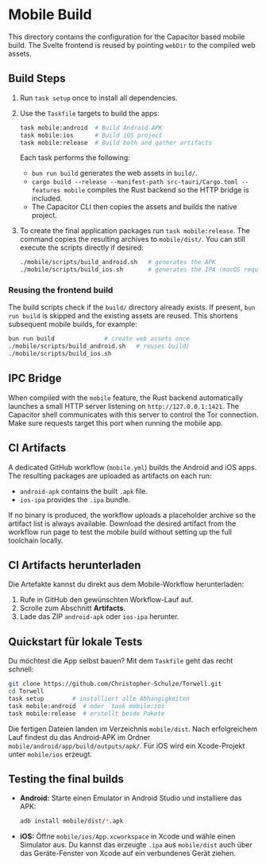 # Mobile Build

This directory contains the configuration for the Capacitor based mobile build.
The Svelte frontend is reused by pointing `webDir` to the compiled web assets.

## Build Steps

1. Run `task setup` once to install all dependencies.
2. Use the `Taskfile` targets to build the apps:

   ```bash
   task mobile:android  # Build Android APK
   task mobile:ios      # Build iOS project
   task mobile:release  # Build both and gather artifacts
   ```

   Each task performs the following:
   - `bun run build` generates the web assets in `build/`.
   - `cargo build --release --manifest-path src-tauri/Cargo.toml --features mobile` compiles the Rust backend so the HTTP bridge is included.
   - The Capacitor CLI then copies the assets and builds the native project.

3. To create the final application packages run `task mobile:release`. The command
   copies the resulting archives to `mobile/dist/`. You can still execute the
   scripts directly if desired:

   ```bash
   ./mobile/scripts/build_android.sh   # generates the APK
   ./mobile/scripts/build_ios.sh       # generates the IPA (macOS required)
   ```

### Reusing the frontend build

The build scripts check if the `build/` directory already exists. If present,
`bun run build` is skipped and the existing assets are reused. This shortens
subsequent mobile builds, for example:

```bash
bun run build              # create web assets once
./mobile/scripts/build_android.sh   # reuses build/
./mobile/scripts/build_ios.sh
```

## IPC Bridge

When compiled with the `mobile` feature, the Rust backend automatically launches
a small HTTP server listening on `http://127.0.0.1:1421`. The Capacitor shell
communicates with this server to control the Tor connection. Make sure requests
target this port when running the mobile app.

## CI Artifacts

A dedicated GitHub workflow (`mobile.yml`) builds the Android and iOS apps. The resulting packages are uploaded as artifacts on each run:

- `android-apk` contains the built `.apk` file.
- `ios-ipa` provides the `.ipa` bundle.

If no binary is produced, the workflow uploads a placeholder archive so the artifact list is always available. Download the desired artifact from the workflow run page to test the mobile build without setting up the full toolchain locally.

## CI Artifacts herunterladen

Die Artefakte kannst du direkt aus dem Mobile-Workflow herunterladen:

1. Rufe in GitHub den gewünschten Workflow-Lauf auf.
2. Scrolle zum Abschnitt **Artifacts**.
3. Lade das ZIP `android-apk` oder `ios-ipa` herunter.

## Quickstart für lokale Tests

Du möchtest die App selbst bauen? Mit dem `Taskfile` geht das recht schnell:

```bash
git clone https://github.com/Christopher-Schulze/Torwell.git
cd Torwell
task setup        # installiert alle Abhängigkeiten
task mobile:android  # oder `task mobile:ios`
task mobile:release  # erstellt beide Pakete
```

Die fertigen Dateien landen im Verzeichnis `mobile/dist`. Nach erfolgreichem
Lauf findest du das Android‑APK im Ordner `mobile/android/app/build/outputs/apk/`.
Für iOS wird ein Xcode-Projekt unter `mobile/ios` erzeugt.

## Testing the final builds

- **Android:** Starte einen Emulator in Android Studio und installiere das APK:

  ```bash
  adb install mobile/dist/*.apk
  ```

- **iOS:** Öffne `mobile/ios/App.xcworkspace` in Xcode und wähle einen
  Simulator aus. Du kannst das erzeugte `.ipa` aus `mobile/dist` auch über das
  Geräte-Fenster von Xcode auf ein verbundenes Gerät ziehen.
